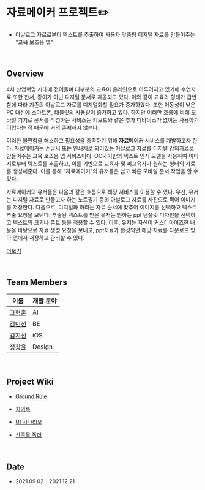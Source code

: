 # 자료메이커 프로젝트✏️

* 아날로그 자료로부터 텍스트를 추출하여 사용자 맞춤형 디지털 자료를 만들어주는  "교육 보조용 앱"
<br>

## Overview
4차 산업혁명 시대에 접어들며 대부분의 교육이 온라인으로 이루어지고 있기에 수업자료 또한 판서, 종이가 아닌 디지털 문서로 제공되고 있다. 이와 같이 교육의 형태가 급변함에 따라 기존의 아날로그 자료를 디지털화할 필요가 증가하였다. 또한 이동성이 낮은 PC 대신에 스마트폰, 태블릿의 사용량이 증가하고 있다. 하지만 이러한 흐름에 비해 모바일 기기로 문서를 작성하는 서비스는 키보드와 같은 추가 디바이스가 없이는 사용하기 어렵다는 점 때문에 거의 존재하지 않는다.

이러한 불편함을 해소하고 필요성을 충족하기 위해 **자료메이커** 서비스를 개발하고자 한다. 자료메이커는 손글씨 또는 인쇄체로 되어있는 아날로그 자료를 디지털 강의자료로 만들어주는 교육 보조용 앱 서비스이다. OCR 기반의 텍스트 인식 모델을 사용하여 이미지로부터 텍스트를 추출하고, 이를 기반으로 교육자 및 피교육자가 원하는 형태의 자료를 생성해준다. 이를 통해 “자료메이커”의 유저들은 쉽고 빠른 모바일 문서 작업을 할 수 있다.

자료메이커의 유저들은 다음과 같은 흐름으로 해당 서비스를 이용할 수 있다. 우선, 유저는 디지털 자료로 만들고자 하는 노트필기 등의 아날로그 자료를 사진으로 찍어 이미지를 저장한다. 다음으로, 디지털화 하려는 자료 순서에 맞추어 이미지를 선택하고 텍스트 추출 요청을 보낸다. 추출된 텍스트를 받은 유저는 원하는 ppt 템플릿 디자인을 선택하고 텍스트의 크기나 폰트 등을 적용할 수 있다. 이후, 유저는 자신이 커스터마이즈한 내용을 바탕으로 자료 생성 요청을 보내고, ppt자료가 완성되면 해당 자료를 다운로드 받아 앱에서 저장하고 관리할 수 있다.

[더보기](https://dour-dianella-55a.notion.site/e84006a862d84398b4305d41705db890)

<br>

## Team Members
| 이름                                  | 개발 분야 |
| --| -- |
| [고혁훈](https://github.com/hhzzang)  | AI        |
| [김민선](https://github.com/apphia39) | BE        |
| [김지선](https://github.com/zzisun)   | iOS       |
| [정창윤](https://github.com/jcy9503)  | Design    |

<br>


## Project Wiki

* [Ground Rule](https://github.com/PGHJteam/Project/wiki/Ground-Rule)

* [회의록](https://gummycode.notion.site/c1c02f36aac743d097818bf8cbe08e24)

* [UI 시나리오](https://github.com/PGHJteam/Project/files/7726589/6._UI.Scenario.pdf)
* [산출물 폴더](https://drive.google.com/drive/folders/1yB0oPecds8whyXtLDhrDebdHJj52clXt?usp=sharing)

<br>

## Date
* 2021.09.02 - 2021.12.21
